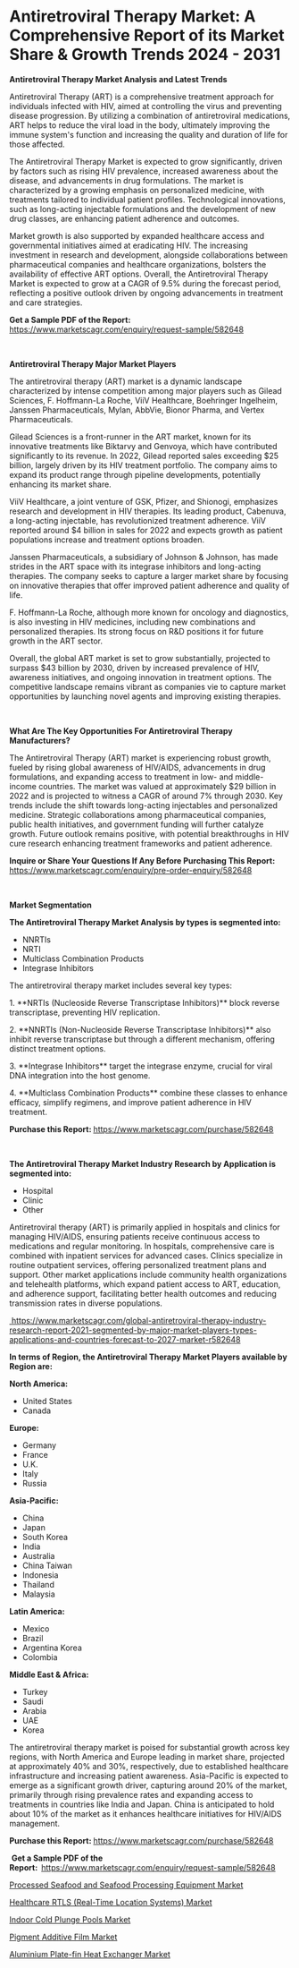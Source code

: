 <p><h1>Antiretroviral Therapy Market: A Comprehensive Report of its Market Share & Growth Trends 2024 - 2031</h1></p><p><strong>Antiretroviral Therapy Market Analysis and Latest Trends</strong></p>
<p><p>Antiretroviral Therapy (ART) is a comprehensive treatment approach for individuals infected with HIV, aimed at controlling the virus and preventing disease progression. By utilizing a combination of antiretroviral medications, ART helps to reduce the viral load in the body, ultimately improving the immune system's function and increasing the quality and duration of life for those affected.</p><p>The Antiretroviral Therapy Market is expected to grow significantly, driven by factors such as rising HIV prevalence, increased awareness about the disease, and advancements in drug formulations. The market is characterized by a growing emphasis on personalized medicine, with treatments tailored to individual patient profiles. Technological innovations, such as long-acting injectable formulations and the development of new drug classes, are enhancing patient adherence and outcomes.</p><p>Market growth is also supported by expanded healthcare access and governmental initiatives aimed at eradicating HIV. The increasing investment in research and development, alongside collaborations between pharmaceutical companies and healthcare organizations, bolsters the availability of effective ART options. Overall, the Antiretroviral Therapy Market is expected to grow at a CAGR of 9.5% during the forecast period, reflecting a positive outlook driven by ongoing advancements in treatment and care strategies.</p></p>
<p><strong>Get a Sample PDF of the Report:&nbsp;</strong> <a href="https://www.marketscagr.com/enquiry/request-sample/582648?utm_campaign=1550&utm_medium=2&utm_source=Github&utm_content=ia&utm_term=12102024&utm_id=antiretroviral-therapy">https://www.marketscagr.com/enquiry/request-sample/582648</a></p>
<p>&nbsp;</p>
<p><strong>Antiretroviral Therapy Major Market Players</strong></p>
<p><p>The antiretroviral therapy (ART) market is a dynamic landscape characterized by intense competition among major players such as Gilead Sciences, F. Hoffmann-La Roche, ViiV Healthcare, Boehringer Ingelheim, Janssen Pharmaceuticals, Mylan, AbbVie, Bionor Pharma, and Vertex Pharmaceuticals. </p><p>Gilead Sciences is a front-runner in the ART market, known for its innovative treatments like Biktarvy and Genvoya, which have contributed significantly to its revenue. In 2022, Gilead reported sales exceeding $25 billion, largely driven by its HIV treatment portfolio. The company aims to expand its product range through pipeline developments, potentially enhancing its market share.</p><p>ViiV Healthcare, a joint venture of GSK, Pfizer, and Shionogi, emphasizes research and development in HIV therapies. Its leading product, Cabenuva, a long-acting injectable, has revolutionized treatment adherence. ViiV reported around $4 billion in sales for 2022 and expects growth as patient populations increase and treatment options broaden.</p><p>Janssen Pharmaceuticals, a subsidiary of Johnson & Johnson, has made strides in the ART space with its integrase inhibitors and long-acting therapies. The company seeks to capture a larger market share by focusing on innovative therapies that offer improved patient adherence and quality of life.</p><p>F. Hoffmann-La Roche, although more known for oncology and diagnostics, is also investing in HIV medicines, including new combinations and personalized therapies. Its strong focus on R&D positions it for future growth in the ART sector.</p><p>Overall, the global ART market is set to grow substantially, projected to surpass $43 billion by 2030, driven by increased prevalence of HIV, awareness initiatives, and ongoing innovation in treatment options. The competitive landscape remains vibrant as companies vie to capture market opportunities by launching novel agents and improving existing therapies.</p></p>
<p>&nbsp;</p>
<p><strong>What Are The Key Opportunities For Antiretroviral Therapy Manufacturers?</strong></p>
<p><p>The Antiretroviral Therapy (ART) market is experiencing robust growth, fueled by rising global awareness of HIV/AIDS, advancements in drug formulations, and expanding access to treatment in low- and middle-income countries. The market was valued at approximately $29 billion in 2022 and is projected to witness a CAGR of around 7% through 2030. Key trends include the shift towards long-acting injectables and personalized medicine. Strategic collaborations among pharmaceutical companies, public health initiatives, and government funding will further catalyze growth. Future outlook remains positive, with potential breakthroughs in HIV cure research enhancing treatment frameworks and patient adherence.</p></p>
<p><strong>Inquire or Share Your Questions If Any Before Purchasing This Report:</strong> <a href="https://www.marketscagr.com/enquiry/pre-order-enquiry/582648?utm_campaign=1550&utm_medium=2&utm_source=Github&utm_content=ia&utm_term=12102024&utm_id=antiretroviral-therapy">https://www.marketscagr.com/enquiry/pre-order-enquiry/582648</a></p>
<p>&nbsp;</p>
<p><strong>Market Segmentation</strong></p>
<p><strong>The Antiretroviral Therapy Market Analysis by types is segmented into:</strong></p>
<p><ul><li>NNRTIs</li><li>NRTI</li><li>Multiclass Combination Products</li><li>Integrase Inhibitors</li></ul></p>
<p><p>The antiretroviral therapy market includes several key types: </p><p>1. **NRTIs (Nucleoside Reverse Transcriptase Inhibitors)** block reverse transcriptase, preventing HIV replication.</p><p>2. **NNRTIs (Non-Nucleoside Reverse Transcriptase Inhibitors)** also inhibit reverse transcriptase but through a different mechanism, offering distinct treatment options. </p><p>3. **Integrase Inhibitors** target the integrase enzyme, crucial for viral DNA integration into the host genome.</p><p>4. **Multiclass Combination Products** combine these classes to enhance efficacy, simplify regimens, and improve patient adherence in HIV treatment.</p></p>
<p><strong>Purchase this Report:&nbsp;</strong><a href="https://www.marketscagr.com/purchase/582648?utm_campaign=1550&utm_medium=2&utm_source=Github&utm_content=ia&utm_term=12102024&utm_id=antiretroviral-therapy">https://www.marketscagr.com/purchase/582648</a></p>
<p>&nbsp;</p>
<p><strong>The Antiretroviral Therapy Market Industry Research by Application is segmented into:</strong></p>
<p><ul><li>Hospital</li><li>Clinic</li><li>Other</li></ul></p>
<p><p>Antiretroviral therapy (ART) is primarily applied in hospitals and clinics for managing HIV/AIDS, ensuring patients receive continuous access to medications and regular monitoring. In hospitals, comprehensive care is combined with inpatient services for advanced cases. Clinics specialize in routine outpatient services, offering personalized treatment plans and support. Other market applications include community health organizations and telehealth platforms, which expand patient access to ART, education, and adherence support, facilitating better health outcomes and reducing transmission rates in diverse populations.</p></p>
<p><a href="https://www.marketscagr.com/global-antiretroviral-therapy-industry-research-report-2021-segmented-by-major-market-players-types-applications-and-countries-forecast-to-2027-market-r582648?utm_campaign=1550&utm_medium=2&utm_source=Github&utm_content=ia&utm_term=12102024&utm_id=antiretroviral-therapy">&nbsp;https://www.marketscagr.com/global-antiretroviral-therapy-industry-research-report-2021-segmented-by-major-market-players-types-applications-and-countries-forecast-to-2027-market-r582648</a></p>
<p><strong>In terms of Region, the Antiretroviral Therapy Market Players available by Region are:</strong></p>
<p>
    <p> <strong> North America: </strong>
        <ul>
            <li>United States</li>
            <li>Canada</li>
        </ul>
        </p> 
    <p> <strong> Europe: </strong>
        <ul>
            <li>Germany</li>
            <li>France</li>
            <li>U.K.</li>
            <li>Italy</li>
            <li>Russia</li>
        </ul>
        </p> 
    <p> <strong> Asia-Pacific: </strong>
        <ul>
            <li>China</li>
            <li>Japan</li>
            <li>South Korea</li>
            <li>India</li>
            <li>Australia</li>
            <li>China Taiwan</li>
            <li>Indonesia</li>
            <li>Thailand</li>
            <li>Malaysia</li>
        </ul>
        </p> 
    <p> <strong> Latin America: </strong>
        <ul>
            <li>Mexico</li>
            <li>Brazil</li>
            <li>Argentina Korea</li>
            <li>Colombia</li>
        </ul>
        </p> 
    <p> <strong> Middle East & Africa: </strong>
        <ul>
            <li>Turkey</li>
            <li>Saudi</li>
            <li>Arabia</li>
            <li>UAE</li>
            <li>Korea</li>
        </ul>
    </p>
    </p>
<p><p>The antiretroviral therapy market is poised for substantial growth across key regions, with North America and Europe leading in market share, projected at approximately 40% and 30%, respectively, due to established healthcare infrastructure and increasing patient awareness. Asia-Pacific is expected to emerge as a significant growth driver, capturing around 20% of the market, primarily through rising prevalence rates and expanding access to treatments in countries like India and Japan. China is anticipated to hold about 10% of the market as it enhances healthcare initiatives for HIV/AIDS management.</p></p>
<p><strong>Purchase this Report: </strong><a href="https://www.marketscagr.com/purchase/582648?utm_campaign=1550&utm_medium=2&utm_source=Github&utm_content=ia&utm_term=12102024&utm_id=antiretroviral-therapy">https://www.marketscagr.com/purchase/582648</a></p>
<p>&nbsp;<strong>Get a Sample PDF of the Report:&nbsp;&nbsp;</strong><a href="https://www.marketscagr.com/enquiry/request-sample/582648?utm_campaign=1550&utm_medium=2&utm_source=Github&utm_content=ia&utm_term=12102024&utm_id=antiretroviral-therapy">https://www.marketscagr.com/enquiry/request-sample/582648</a></p>
<p><strong></strong></p>
<p><p><a href="https://github.com/ygfu6u/Market-Research-Report-List-1/blob/main/processed-seafood-and-seafood-processing-equipment-market.md?utm_campaign=1550&utm_medium=2&utm_source=Github&utm_content=ia&utm_term=12102024&utm_id=antiretroviral-therapy">Processed Seafood and Seafood Processing Equipment Market</a></p><p><a href="https://www.linkedin.com/pulse/global-healthcare-rtls-real-time-location-systems-market-landscape-zejac?utm_campaign=1550&utm_medium=2&utm_source=Github&utm_content=ia&utm_term=12102024&utm_id=antiretroviral-therapy">Healthcare RTLS (Real-Time Location Systems) Market</a></p><p><a href="https://www.linkedin.com/pulse/global-indoor-cold-plunge-pools-nexus-sector-confluences-8w0pe?utm_campaign=1550&utm_medium=2&utm_source=Github&utm_content=ia&utm_term=12102024&utm_id=antiretroviral-therapy">Indoor Cold Plunge Pools Market</a></p><p><a href="https://www.linkedin.com/pulse/pigment-additive-film-market-size-share-trends-analysis-44zue?utm_campaign=1550&utm_medium=2&utm_source=Github&utm_content=ia&utm_term=12102024&utm_id=antiretroviral-therapy">Pigment Additive Film Market</a></p><p><a href="https://github.com/mahnoor2003/Market-Research-Report-List-6/blob/main/aluminium-plate-fin-heat-exchanger-market.md?utm_campaign=1550&utm_medium=2&utm_source=Github&utm_content=ia&utm_term=12102024&utm_id=antiretroviral-therapy">Aluminium Plate-fin Heat Exchanger Market</a></p></p>